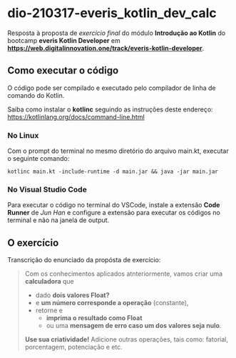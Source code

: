 # dio-210317-everis_kotlin_dev_calc

Resposta à proposta de _exercício final_ do módulo **Introdução ao Kotlin** do bootcamp **everis Kotlin Developer** em **https://web.digitalinnovation.one/track/everis-kotlin-developer**. 

## Como executar o código

O código pode ser compilado e executado pelo compilador de linha de comando do Kotlin.

Saiba como instalar o **kotlinc** seguindo as instruções deste endereço:
https://kotlinlang.org/docs/command-line.html

### No Linux

Com o prompt do terminal no mesmo diretório do arquivo main.kt, executar o seguinte comando:

```terminal
kotlinc main.kt -include-runtime -d main.jar && java -jar main.jar
```

### No Visual Studio Code

Para executar o código no terminal do VSCode, instale a extensão **Code Runner** de _Jun Han_ e configure a extensão para executar os códigos no terminal e não na janela de output.

## O exercício

Transcrição do enunciado da propósta de exercício:

>Com os conhecimentos aplicados atnteriormente, vamos criar uma **calculadora** que
>
>- dado **dois valores Float?**
>- e **um número corresponde a operação** (constante),
>- retorne e 
>   - **imprima o resultado como Float**
>   - ou uma **mensagem de erro caso um dos valores seja nulo**.
>
>**Use sua criatividade!** Adicione outras operações, tais como: fatorial, porcentagem, potenciação e etc.





